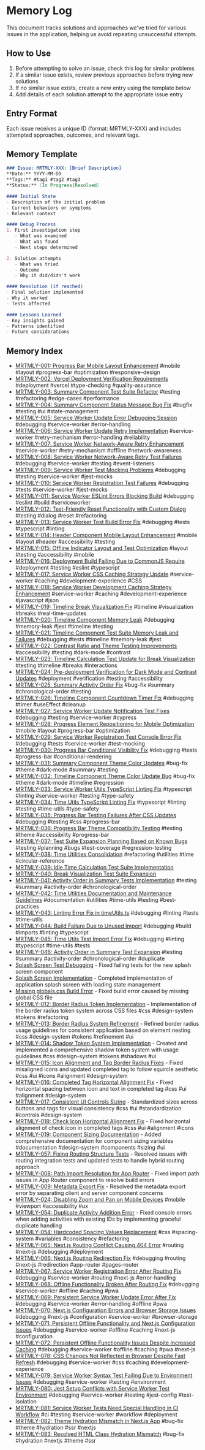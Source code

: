 # Memory Log

This document tracks solutions and approaches we've tried for various issues in the application, helping us avoid repeating unsuccessful attempts.

## How to Use
1. Before attempting to solve an issue, check this log for similar problems
2. If a similar issue exists, review previous approaches before trying new solutions
3. If no similar issue exists, create a new entry using the template below
4. Add details of each solution attempt to the appropriate issue entry

## Entry Format
Each issue receives a unique ID (format: MRTMLY-XXX) and includes attempted approaches, outcomes, and relevant tags.

## Memory Template
```markdown
### Issue: MRTMLY-XXX: [Brief Description]
**Date:** YYYY-MM-DD
**Tags:** #tag1 #tag2 #tag3
**Status:** [In Progress|Resolved]

#### Initial State
- Description of the initial problem
- Current behaviors or symptoms
- Relevant context

#### Debug Process
1. First investigation step
   - What was examined
   - What was found
   - Next steps determined

2. Solution attempts
   - What was tried
   - Outcome
   - Why it did/didn't work

#### Resolution (if reached)
- Final solution implemented
- Why it worked
- Tests affected

#### Lessons Learned
- Key insights gained
- Patterns identified
- Future considerations
```

## Memory Index

- [MRTMLY-001: Progress Bar Mobile Layout Enhancement](/docs/logged_memories/MRTMLY-001-progress-bar-mobile-layout.md) #mobile #layout #progress-bar #optimization #responsive-design
- [MRTMLY-002: Vercel Deployment Verification Requirements](/docs/logged_memories/MRTMLY-002-vercel-deployment-verification.md) #deployment #vercel #type-checking #quality-assurance
- [MRTMLY-003: Summary Component Test Suite Refactor](/docs/logged_memories/MRTMLY-003-summary-test-refactor.md) #testing #refactoring #edge-cases #performance
- [MRTMLY-004: Summary Component Status Message Bug Fix](/docs/logged_memories/MRTMLY-004-summary-status-message-fix.md) #bugfix #testing #ui #state-management
- [MRTMLY-005: Service Worker Update Error Debugging Session](/docs/logged_memories/MRTMLY-005-service-worker-update-error.md) #debugging #service-worker #error-handling
- [MRTMLY-006: Service Worker Update Retry Implementation](/docs/logged_memories/MRTMLY-006-service-worker-retry-mechanism.md) #service-worker #retry-mechanism #error-handling #reliability
- [MRTMLY-007: Service Worker Network-Aware Retry Enhancement](/docs/logged_memories/MRTMLY-007-service-worker-network-aware-retry.md) #service-worker #retry-mechanism #offline #network-awareness
- [MRTMLY-008: Service Worker Network-Aware Retry Test Failures](/docs/logged_memories/MRTMLY-008-service-worker-retry-test-failures.md) #debugging #service-worker #testing #event-listeners
- [MRTMLY-009: Service Worker Test Mocking Problems](/docs/logged_memories/MRTMLY-009-service-worker-test-mocking.md) #debugging #testing #service-worker #jest-mocks
- [MRTMLY-010: Service Worker Registration Test Failures](/docs/logged_memories/MRTMLY-010-service-worker-registration-test-failures.md) #debugging #tests #service-worker #jest-mocks
- [MRTMLY-011: Service Worker ESLint Errors Blocking Build](/docs/logged_memories/MRTMLY-011-service-worker-eslint-errors.md) #debugging #eslint #build #serviceworker
- [MRTMLY-012: Test-Friendly Reset Functionality with Custom Dialog](/docs/logged_memories/MRTMLY-012-test-friendly-reset-functionality.md) #testing #dialog #reset #refactoring
- [MRTMLY-013: Service Worker Test Build Error Fix](/docs/logged_memories/MRTMLY-013-service-worker-test-build-error.md) #debugging #tests #typescript #linting
- [MRTMLY-014: Header Component Mobile Layout Enhancement](/docs/logged_memories/MRTMLY-014-header-mobile-layout.md) #mobile #layout #header #accessibility #testing
- [MRTMLY-015: Offline Indicator Layout and Test Optimization](/docs/logged_memories/MRTMLY-015-offline-indicator-layout.md) #layout #testing #accessibility #mobile
- [MRTMLY-016: Deployment Build Failing Due to CommonJS Require](/docs/logged_memories/MRTMLY-016-deployment-build-commonjs-require.md) #deployment #testing #eslint #typescript
- [MRTMLY-017: Service Worker CSS Caching Strategy Update](/docs/logged_memories/MRTMLY-017-service-worker-css-caching.md) #service-worker #caching #development-experience #CSS
- [MRTMLY-018: Service Worker Development Caching Strategy Enhancement](/docs/logged_memories/MRTMLY-018-service-worker-dev-caching.md) #service-worker #caching #development-experience #javascript #json
- [MRTMLY-019: Timeline Break Visualization Fix](/docs/logged_memories/MRTMLY-019-timeline-break-visualization.md) #timeline #visualization #breaks #real-time-updates
- [MRTMLY-020: Timeline Component Memory Leak](/docs/logged_memories/MRTMLY-020-timeline-memory-leak.md) #debugging #memory-leak #jest #timeline #testing
- [MRTMLY-021: Timeline Component Test Suite Memory Leak and Failures](/docs/logged_memories/MRTMLY-021-timeline-test-suite-memory-leak.md) #debugging #tests #timeline #memory-leak #jest
- [MRTMLY-022: Contrast Ratio and Theme Testing Improvements](/docs/logged_memories/MRTMLY-022-contrast-ratio-theme-testing.md) #accessibility #testing #dark-mode #contrast
- [MRTMLY-023: Timeline Calculation Test Update for Break Visualization](/docs/logged_memories/MRTMLY-023-timeline-calculation-test.md) #testing #timeline #breaks #interactions
- [MRTMLY-024: Pre-deployment Verification for Dark Mode and Contrast Updates](/docs/logged_memories/MRTMLY-024-dark-mode-predeployment.md) #deployment #verification #testing #accessibility
- [MRTMLY-025: Summary Activity Order Fix](/docs/logged_memories/MRTMLY-025-summary-activity-order.md) #bug-fix #summary #chronological-order #testing
- [MRTMLY-026: Timeline Component Countdown Timer Fix](/docs/logged_memories/MRTMLY-026-timeline-countdown-timer.md) #debugging #timer #useEffect #cleanup
- [MRTMLY-027: Service Worker Update Notification Test Fixes](/docs/logged_memories/MRTMLY-027-service-worker-update-notification.md) #debugging #testing #service-worker #cypress
- [MRTMLY-028: Progress Element Repositioning for Mobile Optimization](/docs/logged_memories/MRTMLY-028-progress-element-repositioning.md) #mobile #layout #progress-bar #optimization
- [MRTMLY-029: Service Worker Registration Test Console Error Fix](/docs/logged_memories/MRTMLY-029-service-worker-registration-test.md) #debugging #tests #service-worker #test-mocking
- [MRTMLY-030: Progress Bar Conditional Visibility Fix](/docs/logged_memories/MRTMLY-030-progress-bar-visibility.md) #debugging #tests #progress-bar #conditional-rendering
- [MRTMLY-031: Summary Component Theme Color Updates](/docs/logged_memories/MRTMLY-031-summary-theme-colors.md) #bug-fix #theme #dark-mode #summary #testing
- [MRTMLY-032: Timeline Component Theme Color Update Bug](/docs/logged_memories/MRTMLY-032-timeline-theme-colors.md) #bug-fix #theme #dark-mode #timeline #regression
- [MRTMLY-033: Service Worker Utils TypeScript Linting Fix](/docs/logged_memories/MRTMLY-033-service-worker-typescript-linting.md) #typescript #linting #service-worker #testing #type-safety
- [MRTMLY-034: Time Utils TypeScript Linting Fix](/docs/logged_memories/MRTMLY-034-time-utils-typescript-linting.md) #typescript #linting #testing #time-utils #type-safety
- [MRTMLY-035: Progress Bar Testing Failures After CSS Updates](/docs/logged_memories/MRTMLY-035-progress-bar-testing-failures.md) #debugging #testing #css #progress-bar
- [MRTMLY-036: Progress Bar Theme Compatibility Testing](/docs/logged_memories/MRTMLY-036-progress-bar-theme-testing.md) #testing #theme #accessibility #progress-bar
- [MRTMLY-037: Test Suite Expansion Planning Based on Known Bugs](/docs/logged_memories/MRTMLY-037-test-suite-expansion-planning.md) #testing #planning #bugs #test-coverage #regression-testing
- [MRTMLY-038: Time Utilities Consolidation](/docs/logged_memories/MRTMLY-038-time-utilities-consolidation.md) #refactoring #utilities #time #circular-reference
- [MRTMLY-039: Idle Time Calculation Test Suite Implementation](/docs/logged_memories/MRTMLY-039-idle-time-calculation-testing.md)
- [MRTMLY-040: Break Visualization Test Suite Expansion](/docs/logged_memories/MRTMLY-040-break-visualization-testing.md)
- [MRTMLY-041: Activity Order in Summary Tests Implementation](/docs/logged_memories/MRTMLY-041-activity-order-summary-tests.md) #testing #summary #activity-order #chronological-order
- [MRTMLY-042: Time Utilities Documentation and Maintenance Guidelines](/docs/logged_memories/MRTMLY-042-time-utilities-documentation.md) #documentation #utilities #time-utils #testing #best-practices
- [MRTMLY-043: Linting Error Fix in timeUtils.ts](/docs/logged_memories/MRTMLY-043-timeutils-linting-error-fix.md) #debugging #linting #tests #time-utils
- [MRTMLY-044: Build Failure Due to Unused Import](/docs/logged_memories/MRTMLY-044-build-failure-unused-import.md) #debugging #build #imports #linting #typescript
- [MRTMLY-045: Time Utils Test Import Error Fix](/docs/logged_memories/MRTMLY-045-timeutils-import-error-fix.md) #debugging #linting #typescript #time-utils #tests
- [MRTMLY-046: Activity Order in Summary Test Expansion](/docs/logged_memories/MRTMLY-046-activity-order-test-expansion.md) #testing #summary #activity-order #chronological-order #duplicate
- [Splash Screen Test Debugging](/docs/logged_memories/MRTMLY-001-splash-screen-test-debugging.md) - Fixed failing tests for the new splash screen component
- [Splash Screen Implementation](/docs/logged_memories/MRTMLY-002-splash-screen-implementation.md) - Completed implementation of application splash screen with loading state management
- [Missing globals.css Build Error](/docs/logged_memories/MRTMLY-003-missing-globals-css-build-error.md) - Fixed build error caused by missing global CSS file
- [MRTMLY-012: Border Radius Token Implementation](/docs/logged_memories/MRTMLY-012-border-radius-implementation.md) - Implementation of the border radius token system across CSS files #css #design-system #tokens #refactoring
- [MRTMLY-013: Border Radius System Refinement](/docs/logged_memories/MRTMLY-013-border-radius-refinement.md) - Refined border radius usage guidelines for consistent application based on element nesting #css #design-system #tokens #refinement #ui
- [MRTMLY-014: Shadow Token System Implementation](/docs/logged_memories/MRTMLY-014-shadow-token-system.md) - Created and implemented a comprehensive shadow token system with usage guidelines #css #design-system #tokens #shadows #ui
- [MRTMLY-015: Icon Alignment and Tag Border Radius Fixes](/docs/logged_memories/MRTMLY-015-icon-alignment-fixes.md) - Fixed misaligned icons and updated completed tag to follow squircle aesthetic #css #ui #icons #alignment #design-system
- [MRTMLY-016: Completed Tag Horizontal Alignment Fix](/docs/logged_memories/MRTMLY-016-completed-tag-alignment-fix.md) - Fixed horizontal spacing between icon and text in completed tag #css #ui #alignment #design-system
- [MRTMLY-017: Consistent UI Controls Sizing](/docs/logged_memories/MRTMLY-017-consistent-ui-controls-sizing.md) - Standardized sizes across buttons and tags for visual consistency #css #ui #standardization #controls #design-system
- [MRTMLY-018: Check Icon Horizontal Alignment Fix](/docs/logged_memories/MRTMLY-018-check-icon-alignment-fix.md) - Fixed horizontal alignment of check icon in completed tags #css #ui #alignment #icons
- [MRTMLY-019: Component Sizing Documentation](/docs/logged_memories/MRTMLY-019-component-sizing-documentation.md) - Added comprehensive documentation for component sizing variables #documentation #design-system #components #sizing #ui
- [MRTMLY-057: Fixing Routing Structure Tests](/docs/logged_memories/MRTMLY-057-fixing-routing-tests.md) - Resolved issues with routing integration tests and updated tests to handle hybrid routing approach
- [MRTMLY-008: Path Import Resolution for App Router](/docs/logged_memories/MRTMLY-008-path-import-resolution.md) - Fixed import path issues in App Router component to resolve build errors
- [MRTMLY-009: Metadata Export Fix](/docs/logged_memories/MRTMLY-009-metadata-export-fix.md) - Resolved the metadata export error by separating client and server component concerns
- [MRTMLY-024: Disabling Zoom and Pan on Mobile Devices](/docs/logged_memories/MRTMLY-024-disable-mobile-zoom-pan.md) #mobile #viewport #accessibility #ux
- [MRTMLY-054: Duplicate Activity Addition Error](/docs/logged_memories/MRTMLY-054-duplicate-activity-add-error.md) - Fixed console errors when adding activities with existing IDs by implementing graceful duplicate handling
- [MRTMLY-054: Hardcoded Spacing Values Replacement](/docs/logged_memories/MRTMLY-054-hardcoded-spacing-values-replacement.md) #css #spacing-system #variables #consistency #refactoring
- [MRTMLY-065: Next.js Routing Conflict Causing 404 Error](/docs/logged_memories/MRTMLY-065-nextjs-routing-conflict-404-error.md) #routing #next-js #debugging #deployment
- [MRTMLY-066: Next.js Routing Redirection Fix](/docs/logged_memories/MRTMLY-066-nextjs-routing-redirection-fix.md) #debugging #routing #next-js #redirection #app-router #pages-router
- [MRTMLY-067: Service Worker Registration Error After Routing Fix](/docs/logged_memories/MRTMLY-067-service-worker-registration-error.md) #debugging #service-worker #routing #next-js #error-handling
- [MRTMLY-068: Offline Functionality Broken After Routing Fix](/docs/logged_memories/MRTMLY-068-offline-functionality-broken.md) #debugging #service-worker #offline #caching #pwa
- [MRTMLY-069: Persistent Service Worker Update Error After Fix](/docs/logged_memories/MRTMLY-069-persistent-service-worker-update-error.md) #debugging #service-worker #error-handling #offline #pwa
- [MRTMLY-070: Next.js Configuration Errors and Browser Storage Issues](/docs/logged_memories/MRTMLY-070-nextjs-config-and-storage-issues.md) #debugging #next-js #configuration #service-worker #browser-storage
- [MRTMLY-071: Persistent Offline Functionality and Next.js Configuration Issues](/docs/logged_memories/MRTMLY-071-offline-cache-and-config-errors.md) #debugging #service-worker #offline #caching #next-js #configuration
- [MRTMLY-072: Persistent Offline Functionality Issues Despite Increased Caching](/docs/logged_memories/MRTMLY-072-persistent-offline-functionality-issues.md) #debugging #service-worker #offline #caching #pwa #next-js
- [MRTMLY-078: CSS Changes Not Reflected in Browser Despite Fast Refresh](/docs/logged_memories/MRTMLY-078-css-refresh-not-working.md) #debugging #service-worker #css #caching #development-experience
- [MRTMLY-079: Service Worker Syntax Test Failing Due to Environment Issues](/docs/logged_memories/MRTMLY-079-service-worker-syntax-test-environment.md) #debugging #service-worker #testing #environment
- [MRTMLY-080: Jest Setup Conflicts with Service Worker Test Environment](/docs/logged_memories/MRTMLY-080-jest-setup-isolation-for-service-worker-tests.md) #debugging #service-worker #testing #jest-config #test-isolation
- [MRTMLY-081: Service Worker Tests Need Special Handling in CI Workflow](/docs/logged_memories/MRTMLY-081-ci-workflow-for-service-worker-tests.md) #ci #testing #service-worker #workflow #deployment
- [MRTMLY-082: Theme Hydration Mismatch in Next.js App](/docs/logged_memories/MRTMLY-082-theme-hydration-mismatch.md) #bug-fix #theme #hydration #ssr #nextjs
- [MRTMLY-083: Resolved HTML Class Hydration Mismatch](/docs/logged_memories/MRTMLY-083-resolved-hydration-mismatch-html-class.md) #bug-fix #hydration #nextjs #theme #ssr